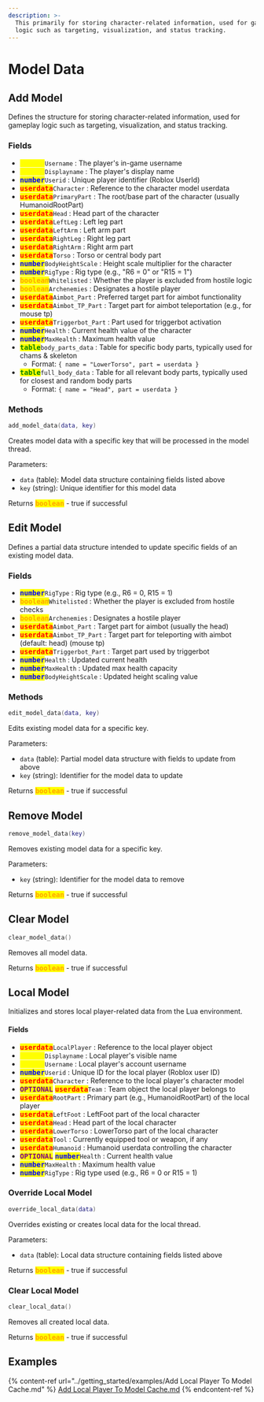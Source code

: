 ```yaml
---
description: >-
  This primarily for storing character-related information, used for gameplay
  logic such as targeting, visualization, and status tracking.
---
```


# Model Data

## Add Model

Defines the structure for storing character-related information, used for gameplay logic such as targeting, visualization, and status tracking.

### Fields

* <kbd><mark style="color:yellow;">**string**<mark style="color:yellow;"></kbd>`Username` : The player's in-game username
* <kbd><mark style="color:yellow;">**string**<mark style="color:yellow;"></kbd>`Displayname` : The player's display name
* <kbd><mark style="color:blue;">**number**<mark style="color:blue;"></kbd>`Userid` : Unique player identifier (Roblox UserId)
* <kbd><mark style="color:red;">**userdata**<mark style="color:red;"></kbd>`Character` : Reference to the character model userdata
* <kbd><mark style="color:red;">**userdata**<mark style="color:red;"></kbd>`PrimaryPart` : The root/base part of the character (usually HumanoidRootPart)
* <kbd><mark style="color:red;">**userdata**<mark style="color:red;"></kbd>`Head` : Head part of the character
* <kbd><mark style="color:red;">**userdata**<mark style="color:red;"></kbd>`LeftLeg` : Left leg part
* <kbd><mark style="color:red;">**userdata**<mark style="color:red;"></kbd>`LeftArm` : Left arm part
* <kbd><mark style="color:red;">**userdata**<mark style="color:red;"></kbd>`RightLeg` : Right leg part
* <kbd><mark style="color:red;">**userdata**<mark style="color:red;"></kbd>`RightArm` : Right arm part
* <kbd><mark style="color:red;">**userdata**<mark style="color:red;"></kbd>`Torso` : Torso or central body part
* <kbd><mark style="color:blue;">**number**<mark style="color:blue;"></kbd>`BodyHeightScale` : Height scale multiplier for the character
* <kbd><mark style="color:blue;">**number**<mark style="color:blue;"></kbd>`RigType` : Rig type (e.g., "R6 = 0" or "R15 = 1")
* <kbd><mark style="color:orange;">**boolean**<mark style="color:orange;"></kbd>`Whitelisted` : Whether the player is excluded from hostile logic
* <kbd><mark style="color:orange;">**boolean**<mark style="color:orange;"></kbd>`Archenemies` : Designates a hostile player
* <kbd><mark style="color:red;">**userdata**<mark style="color:red;"></kbd>`Aimbot_Part` : Preferred target part for aimbot functionality
* <kbd><mark style="color:red;">**userdata**<mark style="color:red;"></kbd>`Aimbot_TP_Part` : Target part for aimbot teleportation (e.g., for mouse tp)
* <kbd><mark style="color:red;">**userdata**<mark style="color:red;"></kbd>`Triggerbot_Part` : Part used for triggerbot activation
* <kbd><mark style="color:blue;">**number**<mark style="color:blue;"></kbd>`Health` : Current health value of the character
* <kbd><mark style="color:blue;">**number**<mark style="color:blue;"></kbd>`MaxHealth` : Maximum health value
* <kbd><mark style="color:green;">**table**<mark style="color:green;"></kbd>`body_parts_data` : Table for specific body parts, typically used for chams & skeleton
  * Format: `{ name = "LowerTorso", part = userdata }`
* <kbd><mark style="color:green;">**table**<mark style="color:green;"></kbd>`full_body_data` : Table for all relevant body parts, typically used for closest and random body parts
  * Format: `{ name = "Head", part = userdata }`

### Methods

```lua
add_model_data(data, key)
```

Creates model data with a specific key that will be processed in the model thread.

Parameters:

* `data` (table): Model data structure containing fields listed above
* `key` (string): Unique identifier for this model data

Returns <kbd><mark style="color:orange;">**boolean**<mark style="color:orange;"></kbd> - true if successful

## Edit Model

Defines a partial data structure intended to update specific fields of an existing model data.

### Fields

* <kbd><mark style="color:blue;">**number**<mark style="color:blue;"></kbd>`RigType` : Rig type (e.g., R6 = 0, R15 = 1)
* <kbd><mark style="color:orange;">**boolean**<mark style="color:orange;"></kbd>`Whitelisted` : Whether the player is excluded from hostile checks
* <kbd><mark style="color:orange;">**boolean**<mark style="color:orange;"></kbd>`Archenemies` : Designates a hostile player
* <kbd><mark style="color:red;">**userdata**<mark style="color:red;"></kbd>`Aimbot_Part` : Target part for aimbot (usually the head)
* <kbd><mark style="color:red;">**userdata**<mark style="color:red;"></kbd>`Aimbot_TP_Part` : Target part for teleporting with aimbot (default: head) (mouse tp)
* <kbd><mark style="color:red;">**userdata**<mark style="color:red;"></kbd>`Triggerbot_Part` : Target part used by triggerbot
* <kbd><mark style="color:blue;">**number**<mark style="color:blue;"></kbd>`Health` : Updated current health
* <kbd><mark style="color:blue;">**number**<mark style="color:blue;"></kbd>`MaxHealth` : Updated max health capacity
* <kbd><mark style="color:blue;">**number**<mark style="color:blue;"></kbd>`BodyHeightScale` : Updated height scaling value

### Methods

```lua
edit_model_data(data, key)
```

Edits existing model data for a specific key.

Parameters:

* `data` (table): Partial model data structure with fields to update from above
* `key` (string): Identifier for the model data to update

Returns <kbd><mark style="color:orange;">**boolean**<mark style="color:orange;"></kbd> - true if successful

## Remove Model

```lua
remove_model_data(key)
```

Removes existing model data for a specific key.

Parameters:

* `key` (string): Identifier for the model data to remove

Returns <kbd><mark style="color:orange;">**boolean**<mark style="color:orange;"></kbd> - true if successful

## Clear Model

```lua
clear_model_data()
```

Removes all model data.

Returns <kbd><mark style="color:orange;">**boolean**<mark style="color:orange;"></kbd> - true if successful

## Local Model

Initializes and stores local player-related data from the Lua environment.

#### Fields

* <kbd><mark style="color:red;">**userdata**<mark style="color:red;"></kbd>`LocalPlayer` : Reference to the local player object
* <kbd><mark style="color:yellow;">**string**<mark style="color:yellow;"></kbd>`Displayname` : Local player's visible name
* <kbd><mark style="color:yellow;">**string**<mark style="color:yellow;"></kbd>`Username` : Local player's account username
* <kbd><mark style="color:blue;">**number**<mark style="color:blue;"></kbd>`Userid` : Unique ID for the local player (Roblox user ID)
* <kbd><mark style="color:red;">**userdata**<mark style="color:red;"></kbd>`Character` : Reference to the local player's character model
* <kbd><mark style="color:purple;">**OPTIONAL**<mark style="color:purple;"></kbd> <kbd><mark style="color:red;">**userdata**<mark style="color:red;"></kbd>`Team` : Team object the local player belongs to
* <kbd><mark style="color:red;">**userdata**<mark style="color:red;"></kbd>`RootPart` : Primary part (e.g., HumanoidRootPart) of the local player
* <kbd><mark style="color:red;">**userdata**<mark style="color:red;"></kbd>`LeftFoot` : LeftFoot part of the local character
* <kbd><mark style="color:red;">**userdata**<mark style="color:red;"></kbd>`Head` : Head part of the local character
* <kbd><mark style="color:red;">**userdata**<mark style="color:red;"></kbd>`LowerTorso` : LowerTorso part of the local character
* <kbd><mark style="color:red;">**userdata**<mark style="color:red;"></kbd>`Tool` : Currently equipped tool or weapon, if any
* <kbd><mark style="color:red;">**userdata**<mark style="color:red;"></kbd>`Humanoid` : Humanoid userdata controlling the character
* <kbd><mark style="color:purple;">**OPTIONAL**<mark style="color:purple;"></kbd> <kbd><mark style="color:blue;">**number**<mark style="color:blue;"></kbd>`Health` : Current health value
* <kbd><mark style="color:blue;">**number**<mark style="color:blue;"></kbd>`MaxHealth` : Maximum health value
* <kbd><mark style="color:blue;">**number**<mark style="color:blue;"></kbd>`RigType` : Rig type used (e.g., R6 = 0 or R15 = 1)

### Override Local Model

```lua
override_local_data(data)
```

Overrides existing or creates local data for the local thread.

Parameters:

* `data` (table): Local data structure containing fields listed above

Returns <kbd><mark style="color:orange;">**boolean**<mark style="color:orange;"></kbd> - true if successful

### Clear Local Model

```lua
clear_local_data()
```

Removes all created local data.

Returns <kbd><mark style="color:orange;">**boolean**<mark style="color:orange;"></kbd> - true if successful

## Examples

{% content-ref url="../getting_started/examples/Add Local Player To Model Cache.md" %}
[Add Local Player To Model Cache.md](<../getting_started/examples/Add Local Player To Model Cache.md>)
{% endcontent-ref %}
